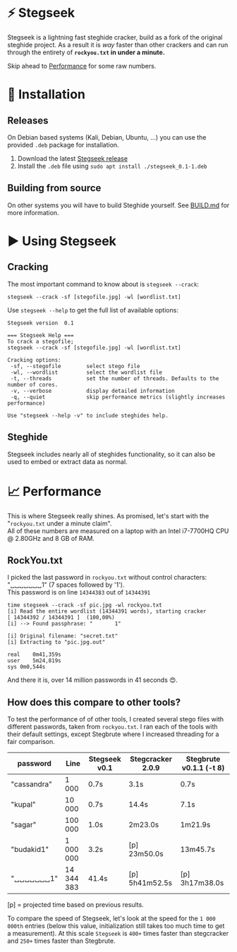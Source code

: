# :zap: Stegseek

Stegseek is a lightning fast steghide cracker, build as a fork of the original steghide project. As a result it is _way_ faster than other crackers and can run through the entirety of **`rockyou.txt` in under a minute.**

Skip ahead to [Performance](#chart_with_upwards_trend-performance) for some raw numbers.

# :wrench: Installation

## Releases

On Debian based systems (Kali, Debian, Ubuntu, ...) you can use the provided `.deb` package for installation.

1. Download the latest [Stegseek release](https://github.com/RickdeJager/stegseek/releases)
1. Install the `.deb` file using `sudo apt install ./stegseek_0.1-1.deb`

## Building from source
On other systems you will have to build Steghide yourself. See [BUILD.md](BUILD.md) for more information.


# :arrow_forward: Using Stegseek

## Cracking
The most important command to know about is `stegseek --crack`:
```
stegseek --crack -sf [stegofile.jpg] -wl [wordlist.txt]
```

Use `stegseek --help` to get the full list of available options:
```
Stegseek version  0.1

=== Stegseek Help ===
To crack a stegofile;
stegseek --crack -sf [stegofile.jpg] -wl [wordlist.txt]

Cracking options:
 -sf, --stegofile        select stego file
 -wl, --wordlist         select the wordlist file
 -t, --threads           set the number of threads. Defaults to the number of cores.
 -v, --verbose           display detailed information
 -q, --quiet             skip performance metrics (slightly increases performance)

Use "stegseek --help -v" to include steghides help.
```
## Steghide
Stegseek includes nearly all of steghides functionality, so it can also be used to embed or extract data as normal.

# :chart_with_upwards_trend: Performance
This is where Stegseek really shines. As promised, let's start with the "`rockyou.txt` under a minute claim".  
All of these numbers are measured on a laptop with an Intel i7-7700HQ CPU @ 2.80GHz and 8 GB of RAM.  

## RockYou.txt
I picked the last password in `rockyou.txt` without control characters: "␣␣␣␣␣␣␣1" (7 spaces followed by '1').  
This password is on line `14344383` out of `14344391`  

```
time stegseek --crack -sf pic.jpg -wl rockyou.txt 
[i] Read the entire wordlist (14344391 words), starting cracker
[ 14344392 / 14344391 ]  (100,00%)                 
[i] --> Found passphrase: "       1"

[i] Original filename: "secret.txt"
[i] Extracting to "pic.jpg.out"

real	0m41,359s
user	5m24,819s
sys	0m0,544s
```

And there it is, over 14 million passwords in 41 seconds :heart_eyes:.

## How does this compare to other tools?

To test the performance of of other tools, I created several stego files with different passwords, taken from `rockyou.txt`. I ran each of the tools with their default settings, except Stegbrute where I increased threading for a fair comparison.

| password    | Line        | Stegseek v0.1 | Stegcracker 2.0.9 | Stegbrute v0.1.1 (-t 8) |
|-------------|-------------|---------------|-------------------|-------------------------|
| "cassandra" | 1 000       |          0.7s |              3.1s |                    0.7s |
| "kupal"     | 10 000      |          0.7s |             14.4s |                    7.1s |
| "sagar"     | 100 000     |          1.0s |           2m23.0s |                 1m21.9s |
| "budakid1"  | 1 000 000   |          3.2s | [p]      23m50.0s |                13m45.7s |
| "␣␣␣␣␣␣␣1"  | 14 344 383  |         41.4s | [p]    5h41m52.5s | [p]          3h17m38.0s |
  
[p] = projected time based on previous results.  
  
To compare the speed of Stegseek, let's look at the speed for the `1 000 000th` entries (below this value, initialization still takes too much time to get a measurement). At this scale `Stegseek` is `400+` times faster than stegcracker and `250+` times faster than Stegbrute.


